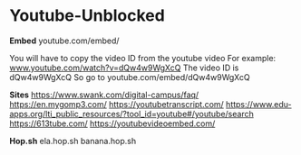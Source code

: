 # Youtube-Unblocked

**Embed**
youtube.com/embed/

You will have to copy the video ID from the youtube video
For example: www.youtube.com/watch?v=dQw4w9WgXcQ
The video ID is dQw4w9WgXcQ
So go to youtube.com/embed/dQw4w9WgXcQ

**Sites**
https://www.swank.com/digital-campus/faq/
https://en.mygomp3.com/
https://youtubetranscript.com/
https://www.edu-apps.org/lti_public_resources/?tool_id=youtube#/youtube/search
https://613tube.com/
https://youtubevideoembed.com/

**Hop.sh**
ela.hop.sh
banana.hop.sh
